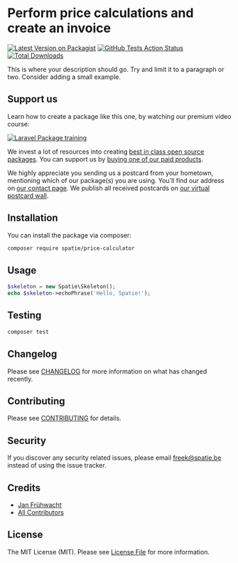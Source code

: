 # Perform price calculations and create an invoice

[![Latest Version on Packagist](https://img.shields.io/packagist/v/spatie/price-calculator.svg?style=flat-square)](https://packagist.org/packages/spatie/price-calculator)
[![GitHub Tests Action Status](https://img.shields.io/github/workflow/status/ewatch/price-calculator/run-tests?label=tests)](https://github.com/spatie/price-calculator/actions?query=workflow%3Arun-tests+branch%3Amaster)
[![Total Downloads](https://img.shields.io/packagist/dt/spatie/price-calculator.svg?style=flat-square)](https://packagist.org/packages/spatie/price-calculator)


This is where your description should go. Try and limit it to a paragraph or two. Consider adding a small example.

## Support us

Learn how to create a package like this one, by watching our premium video course:

[![Laravel Package training](https://spatie.be/github/package-training.jpg)](https://laravelpackage.training)

We invest a lot of resources into creating [best in class open source packages](https://spatie.be/open-source). You can support us by [buying one of our paid products](https://spatie.be/open-source/support-us).

We highly appreciate you sending us a postcard from your hometown, mentioning which of our package(s) you are using. You'll find our address on [our contact page](https://spatie.be/about-us). We publish all received postcards on [our virtual postcard wall](https://spatie.be/open-source/postcards).

## Installation

You can install the package via composer:

```bash
composer require spatie/price-calculator
```

## Usage

``` php
$skeleton = new Spatie\Skeleton();
echo $skeleton->echoPhrase('Hello, Spatie!');
```

## Testing

``` bash
composer test
```

## Changelog

Please see [CHANGELOG](CHANGELOG.md) for more information on what has changed recently.

## Contributing

Please see [CONTRIBUTING](CONTRIBUTING.md) for details.

## Security

If you discover any security related issues, please email freek@spatie.be instead of using the issue tracker.

## Credits

- [Jan Frühwacht](https://github.com/ewatch)
- [All Contributors](../../contributors)

## License

The MIT License (MIT). Please see [License File](LICENSE.md) for more information.
